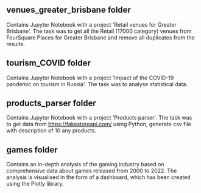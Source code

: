 ## venues_greater_brisbane folder 
Contains Jupyter Notebook with a project 'Retail venues for Greater Brisbane'. The task was to get all the Retail (17000 category) venues from FourSquare Places for Greater Brisbane and remove all duplicates from the results.
## tourism_COVID folder 
Contains Jupyter Notebook with a project 'Impact of the COVID-19 pandemic on tourism in Russia'. The task was to analyse statistical data.
## products_parser folder 
Contains Jupyter Notebook with a project 'Products parser'. The task was to get data from https://fakestoreapi.com/ using Python, generate csv file with description of 10 any products. 
## games folder 
Contains an in-depth analysis of the gaming industry based on comprehensive data about games released from 2000 to 2022. The analysis is visualised in the form of a dashboard, which has been created using the Plotly library.
